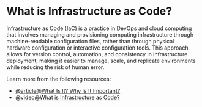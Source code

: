 # What is Infrastructure as Code?

Infrastructure as Code (IaC) is a practice in DevOps and cloud computing that involves managing and provisioning computing infrastructure through machine-readable configuration files, rather than through physical hardware configuration or interactive configuration tools. This approach allows for version control, automation, and consistency in infrastructure deployment, making it easier to manage, scale, and replicate environments while reducing the risk of human error.

Learn more from the following resources:

- [@article@What Is It? Why Is It Important?](https://www.hashicorp.com/resources/what-is-infrastructure-as-code)
- [@video@What is Infrastructure as Code?](https://www.youtube.com/watch?v=zWw2wuiKd5o)